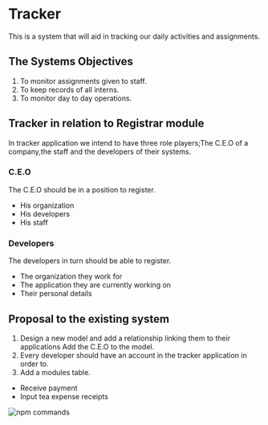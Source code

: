 # Tracker

This is a system that will aid in tracking our daily activities and assignments.

## The Systems Objectives

1. To monitor assignments given to staff.
2. To keep records of all interns.
3. To monitor day to day operations.

## Tracker in relation to Registrar module

In tracker application we intend to have three role players;The C.E.O of a
company,the staff and the developers of their systems.

### C.E.O  

The C.E.O should be in a position to register.

- His organization
- His developers
- His staff

### Developers

The developers in turn should be able to register.

- The organization they work for
- The application they are currently working on
- Their personal details

## Proposal to the existing system

1. Design a new model and add a relationship linking them to their applications
Add the C.E.O to the model.
2. Every developer should have an account in the tracker application in order
to.
3. Add a modules table.

- Receive payment
- Input tea expense receipts

![npm commands](/home/alchemis/Desktop/projects/Documentation/img/trackersdb.png)
